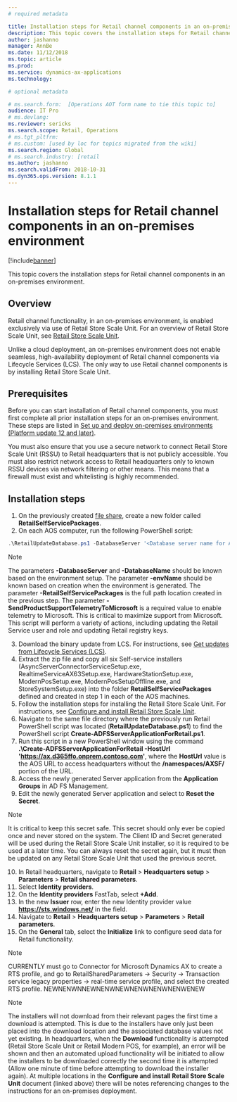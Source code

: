 ```yaml
---
# required metadata

title: Installation steps for Retail channel components in an on-premises environment
description: This topic covers the installation steps for Retail channel components in an on-premises environment. 
author: jashanno
manager: AnnBe
ms.date: 11/12/2018
ms.topic: article
ms.prod: 
ms.service: dynamics-ax-applications
ms.technology: 

# optional metadata

# ms.search.form:  [Operations AOT form name to tie this topic to]
audience: IT Pro
# ms.devlang: 
ms.reviewer: sericks
ms.search.scope: Retail, Operations 
# ms.tgt_pltfrm: 
# ms.custom: [used by loc for topics migrated from the wiki]
ms.search.region: Global
# ms.search.industry: [retail
ms.author: jashanno
ms.search.validFrom: 2018-10-31
ms.dyn365.ops.version: 8.1.1
---
```


# Installation steps for Retail channel components in an on-premises environment

[!include[banner](../includes/banner.md)]

This topic covers the installation steps for Retail channel components in an on-premises environment.

## Overview

Retail channel functionality, in an on-premises environment, is enabled exclusively via use of Retail Store Scale Unit. For an overview of Retail Store Scale Unit, see [Retail Store Scale Unit](../../retail/dev-itpro/retail-store-system-begin.md). 

Unlike a cloud deployment, an on-premises environment does not enable seamless, high-availability deployment of Retail channel components via Lifecycle Services (LCS). The only way to use Retail channel components is by installing Retail Store Scale Unit.

## Prerequisites 

Before you can start installation of Retail channel components, you must first complete all prior installation steps for an on-premises environment. These steps are listed in [Set up and deploy on-premises environments (Platform update 12 and later)](setup-deploy-on-premises-pu12.md).

You must also ensure that you use a secure network to connect Retail Store Scale Unit (RSSU) to Retail headquarters that is not publicly  accessible. You must also restrict network access to Retail headquarters only to known RSSU devices via network filtering or other means.  This means that a firewall must exist and whitelisting is highly recommended.

## Installation steps

1.	On the previously created [file share](https://docs.microsoft.com/en-us/dynamics365/unified-operations/dev-itpro/deployment/setup-deploy-on-premises-pu12#setupfile), create a new folder called **RetailSelfServicePackages**.
2.	On each AOS computer, run the following PowerShell script:

```powershell
.\RetailUpdateDatabase.ps1 -DatabaseServer '<Database server name for AOS database -DatabaseName 'Database name for AOS database ' -envName '<Environment name>' -RetailSelfServicePackages '<Local path of Retail self-service packages>’ -SendProductSupportTelemetryToMicrosoft
```
> [!NOTE]
> The parameters **-DatabaseServer** and **-DatabaseName** should be known based on the environment setup.
> The parameter **-envName** should be known based on creation when the environment is generated.
> The parameter **-RetailSelfServicePackages** is the full path location created in the previous step.
> The parameter **-SendProductSupportTelemetryToMicrosoft** is a required value to enable telemetry to Microsoft.  This is critical to maximize support from Microsoft.
> This script will perform a variety of actions, including updating the Retail Service user and role and updating Retail registry keys.
  
3.	Download the binary update from LCS. For instructions, see [Get updates from Lifecycle Services (LCS)](../migration-upgrade/download-hotfix-lcs.md).
4.	Extract the zip file and copy all six Self-service installers (AsyncServerConnectorServiceSetup.exe, RealtimeServiceAX63Setup.exe, HardwareStationSetup.exe, ModernPosSetup.exe, ModernPosSetupOffline.exe, and StoreSystemSetup.exe) into the folder **RetailSelfServicePackages** defined and created in step 1 in each of the AOS machines.
5.	Follow the installation steps for installing the Retail Store Scale Unit. For instructions, see [Configure and install Retail Store Scale Unit](../../retail/dev-itpro/retail-store-scale-unit-configuration-installation.md).
6.  Navigate to the same file directory where the previously run Retail PowerShell script was located (**RetailUpdateDatabase.ps1**) to find the PowerShell script **Create-ADFSServerApplicationForRetail.ps1**.
7.  Run this script in a new PowerShell window using the command **.\Create-ADFSServerApplicationForRetail -HostUrl 'https://ax.d365ffo.onprem.contoso.com'**, where the **HostUrl** value is the AOS URL to access headquarters without the **/namespaces/AXSF/** portion of the URL.
8.  Access the newly generated Server application from the **Application Groups** in AD FS Management.
9.  Edit the newly generated Server application and select to **Reset the Secret**.

> [!NOTE]
> It is critical to keep this secret safe.  This secret should only ever be copied once and never stored on the system.  The Client ID and Secret generated will be used during the Retail Store Scale Unit installer, so it is required to be used at a later time.  You can always reset the secret again, but it must then be updated on any Retail Store Scale Unit that used the previous secret.

10.  In Retail headquarters, navigate to **Retail** &gt; **Headquarters setup** &gt; **Parameters** &gt; **Retail shared parameters**.
11.  Select **Identity providers**.
12.  On the **Identity providers** FastTab, select **+Add**.
13.  In the new **Issuer** row, enter the new Identity provider value **https://sts.windows.net/** in the field.
14.  Navigate to **Retail** &gt; **Headquarters setup** &gt; **Parameters** &gt; **Retail parameters**.
15.  On the **General** tab, select the **Initialize** link to configure seed data for Retail functionality.

> [!NOTE]
> CURRENTLY must go to Connector for Microsoft Dynamics AX to create a RTS profile, and go to RetailSharedParameters  -> Security -> Transaction service legacy properties -> real-time service profile, and select the created RTS profile.   NEWNENWNNEWNENWNEWNENWNENWNENWENEW



> [!NOTE]
> The installers will not download from their relevant pages the first time a download is attempted.  This is due to the installers have only just been placed into the download location and the associated database values not yet existing.  In headquarters, when the **Download** functionality is attempted (Retail Store Scale Unit or Retail Modern POS, for example), an error will be shown and then an automated upload functionality will be initiated to allow the installers to be downloaded correctly the second time it is attempted (Allow one minute of time before attempting to download the installer again).
> At multiple locations in the **Configure and install Retail Store Scale Unit** document (linked above) there will be notes referencing changes to the instructions for an on-premises deployment.

